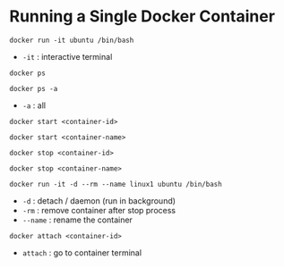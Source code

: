 # Running a Single Docker Container

`docker run -it ubuntu /bin/bash`

* `-it` : interactive terminal

`docker ps`

`docker ps -a`

* `-a` : all

`docker start <container-id>`

`docker start <container-name>`

`docker stop <container-id>`

`docker stop <container-name>`

`docker run -it -d --rm --name linux1 ubuntu /bin/bash`

* `-d` : detach / daemon (run in background)
* `-rm` : remove container after stop process
* `--name` : rename the container

`docker attach <container-id>`

* `attach` : go to container terminal

